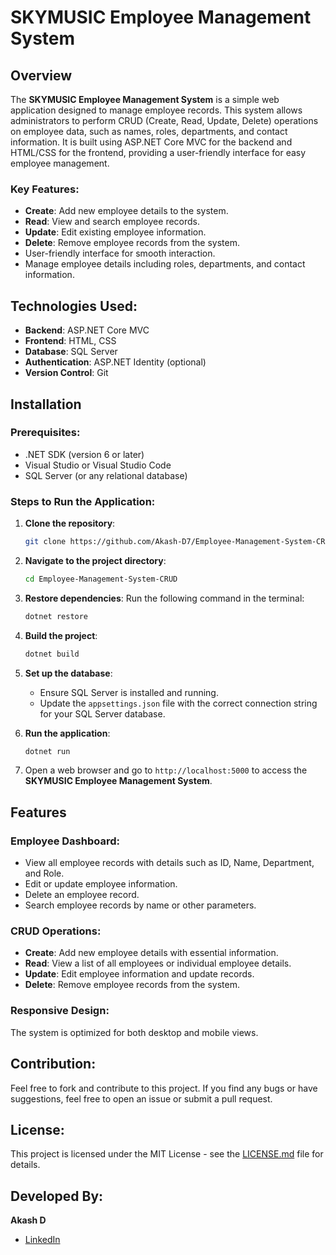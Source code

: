 # SKYMUSIC Employee Management System

## Overview
The **SKYMUSIC Employee Management System** is a simple web application designed to manage employee records. This system allows administrators to perform CRUD (Create, Read, Update, Delete) operations on employee data, such as names, roles, departments, and contact information. It is built using ASP.NET Core MVC for the backend and HTML/CSS for the frontend, providing a user-friendly interface for easy employee management.

### Key Features:
- **Create**: Add new employee details to the system.
- **Read**: View and search employee records.
- **Update**: Edit existing employee information.
- **Delete**: Remove employee records from the system.
- User-friendly interface for smooth interaction.
- Manage employee details including roles, departments, and contact information.

## Technologies Used:
- **Backend**: ASP.NET Core MVC
- **Frontend**: HTML, CSS
- **Database**: SQL Server
- **Authentication**: ASP.NET Identity (optional)
- **Version Control**: Git

## Installation

### Prerequisites:
- .NET SDK (version 6 or later)
- Visual Studio or Visual Studio Code
- SQL Server (or any relational database)

### Steps to Run the Application:

1. **Clone the repository**:
    ```bash
    git clone https://github.com/Akash-D7/Employee-Management-System-CRUD.git
    ```

2. **Navigate to the project directory**:
    ```bash
    cd Employee-Management-System-CRUD
    ```

3. **Restore dependencies**:
    Run the following command in the terminal:
    ```bash
    dotnet restore
    ```

4. **Build the project**:
    ```bash
    dotnet build
    ```

5. **Set up the database**:
    - Ensure SQL Server is installed and running.
    - Update the `appsettings.json` file with the correct connection string for your SQL Server database.

6. **Run the application**:
    ```bash
    dotnet run
    ```

7. Open a web browser and go to `http://localhost:5000` to access the **SKYMUSIC Employee Management System**.

## Features

### Employee Dashboard:
- View all employee records with details such as ID, Name, Department, and Role.
- Edit or update employee information.
- Delete an employee record.
- Search employee records by name or other parameters.

### CRUD Operations:
- **Create**: Add new employee details with essential information.
- **Read**: View a list of all employees or individual employee details.
- **Update**: Edit employee information and update records.
- **Delete**: Remove employee records from the system.

### Responsive Design:
The system is optimized for both desktop and mobile views.

## Contribution:
Feel free to fork and contribute to this project. If you find any bugs or have suggestions, feel free to open an issue or submit a pull request.

## License:
This project is licensed under the MIT License - see the [LICENSE.md](LICENSE.md) file for details.

## Developed By:
**Akash D**  
- [LinkedIn](https://www.linkedin.com/in/akashd02/)
